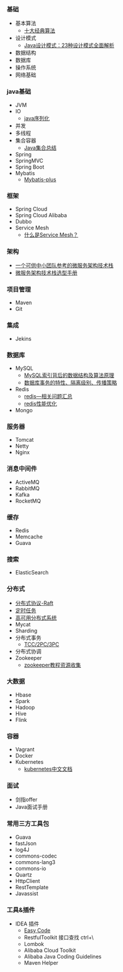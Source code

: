 ### 基础
* 基本算法
    * [十大经典算法](https://mp.weixin.qq.com/s/vn3KiV-ez79FmbZ36SX9lg)
* 设计模式
  * [Java设计模式：23种设计模式全面解析](http://c.biancheng.net/design_pattern/)
* 数据结构
* 数据库
* 操作系统
* 网络基础

### java基础
* JVM
* IO
    * [java序列化](https://www.cnblogs.com/9dragon/p/10901448.html)
* 并发
* 多线程
* 集合容器
    * [Java集合总结](https://blog.csdn.net/ThinkWon/article/details/98844796)
* Spring
* SpringMVC
* Spring Boot
* Mybatis
    * [Mybatis-plus](https://mp.baomidou.com/guide/)

### 框架
* Spring Cloud
* Spring Cloud Alibaba
* Dubbo
* Service Mesh
  * [什么是Service Mesh？](https://mp.weixin.qq.com/s/iSzQgsK4ANoCV0daIHMuNw)
### 架构
* [一个可供中小团队参考的微服务架构技术栈](https://www.infoq.cn/article/china-microservice-technique/?utm_source=tuicool&utm_medium=referral)
* [微服务架构技术栈选型手册](https://www.infoq.cn/article/micro-service-technology-stack/)
### 项目管理
* Maven
* Git

### 集成
* Jekins
### 数据库
* MySQL
    * [MySQL索引背后的数据结构及算法原理](http://blog.codinglabs.org/articles/theory-of-mysql-index.html)
    * [数据库事务的特性、隔离级别、传播策略](https://www.cnblogs.com/z-sm/p/7245981.html)
* Redis
    * [redis—相关问题汇总](https://blog.csdn.net/hebtu666/article/details/102580321)
    * [redis性能优化](https://mp.weixin.qq.com/s/JVTtowoqsIixiaK8WL7wgQ)
* Mongo

### 服务器	
* Tomcat 
* Netty 
* Nginx

### 消息中间件
* ActiveMQ
* RabbitMQ
* Kafka
* RocketMQ

### 缓存
* Redis
* Memcache
* Guava

### 搜索
* ElasticSearch

### 分布式
* [分布式协议-Raft](https://mp.weixin.qq.com/s/LDzqS_8xkAIn2pfPhoFLOA)
* [定时任务](https://mp.weixin.qq.com/s/l4vuYpNRjKxQRkRTDhyg2Q)
* [高可用分布式系统](https://mp.weixin.qq.com/s/WOLQg5AbiPUCPhYz2Ixi2Q)
* Mycat
* Sharding
* 分布式事务
  * [TCC/2PC/3PC](https://mp.weixin.qq.com/s/08ixco06hMw99365vDiM0w)
* 分布式协调
* Zookeeper
    * [zookeeper教程资源收集](http://www.cnblogs.com/EasonJim/p/7481825.html)
### 大数据
* Hbase
* Spark
* Hadoop
* Hive
* Flink

### 容器
* Vagrant
* Docker
* Kubernetes
  * [kubernetes中文文档](http://docs.kubernetes.org.cn)
  
### 面试
* 剑指offer
* Java面试手册

### 常用三方工具包
* Guava
* fastJson
* log4J
* commons-codec
* commons-lang3
* commons-io
* Quartz
* HttpClient
* RestTemplate
* Javassist	

### 工具&插件
* IDEA 插件
   * [Easy Code](https://gitee.com/makejava/EasyCode/wikis/pages?)
   * RestfulToolkit 接口查找 ctrl+\
   * Lombok
   * Alibaba Cloud Toolkit
   * Alibaba Java Coding Guidelines
   * Maven Helper
    
